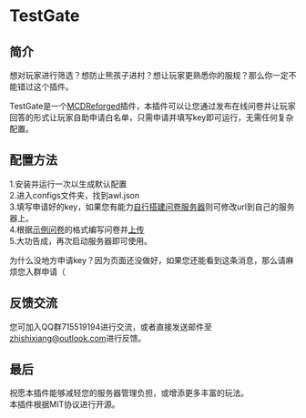# TestGate

## 简介

想对玩家进行筛选？想防止熊孩子进村？想让玩家更熟悉你的服规？那么你一定不能错过这个插件。

TestGate是一个[MCDReforged](https://github.com/MCDReforged/MCDReforged)插件，本插件可以让您通过发布在线问卷并让玩家回答的形式让玩家自助申请白名单，只需申请并填写key即可运行，无需任何复杂配置。

## 配置方法

1.安装并运行一次以生成默认配置  
2.进入configs文件夹，找到awl.json  
3.填写申请好的key，如果您有能力[自行搭建问卷服务器](https://github.com/zhishixiang/TestGate-server-rust)则可修改url到自己的服务器上。  
4.根据[示例问卷](https://github.com/zhishixiang/TestGate-server-rust/demo.json)的格式编写问卷并[上传](https://awl.toho.red/upload)  
5.大功告成，再次启动服务器即可使用。

为什么没地方申请key？因为页面还没做好，如果您还能看到这条消息，那么请麻烦您入群申请（

## 反馈交流

您可加入QQ群715519194进行交流，或者直接发送邮件至<zhishixiang@outlook.com>进行反馈。

## 最后

祝愿本插件能够减轻您的服务器管理负担，或增添更多丰富的玩法。  
本插件根据MIT协议进行开源。  
